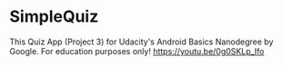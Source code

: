 # SimpleQuiz
This Quiz App (Project 3) for Udacity's Android Basics Nanodegree by Google. For education purposes only!
https://youtu.be/0g0SKLp_Ifo
